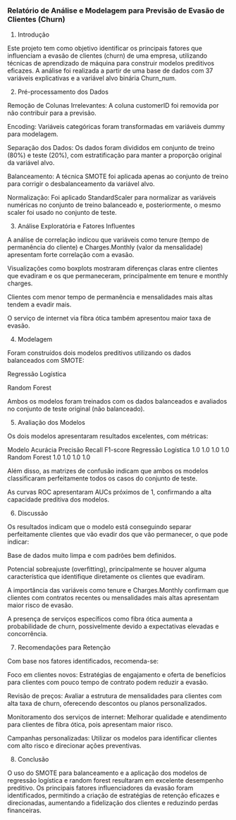 ### Relatório de Análise e Modelagem para Previsão de Evasão de Clientes (Churn)
1. Introdução

Este projeto tem como objetivo identificar os principais fatores que influenciam a evasão de clientes (churn) de uma empresa, utilizando técnicas de aprendizado de máquina para construir modelos preditivos eficazes. A análise foi realizada a partir de uma base de dados com 37 variáveis explicativas e a variável alvo binária Churn_num.

2. Pré-processamento dos Dados

Remoção de Colunas Irrelevantes: A coluna customerID foi removida por não contribuir para a previsão.

Encoding: Variáveis categóricas foram transformadas em variáveis dummy para modelagem.

Separação dos Dados: Os dados foram divididos em conjunto de treino (80%) e teste (20%), com estratificação para manter a proporção original da variável alvo.

Balanceamento: A técnica SMOTE foi aplicada apenas ao conjunto de treino para corrigir o desbalanceamento da variável alvo.

Normalização: Foi aplicado StandardScaler para normalizar as variáveis numéricas no conjunto de treino balanceado e, posteriormente, o mesmo scaler foi usado no conjunto de teste.

3. Análise Exploratória e Fatores Influentes

A análise de correlação indicou que variáveis como tenure (tempo de permanência do cliente) e Charges.Monthly (valor da mensalidade) apresentam forte correlação com a evasão.

Visualizações como boxplots mostraram diferenças claras entre clientes que evadiram e os que permaneceram, principalmente em tenure e monthly charges.

Clientes com menor tempo de permanência e mensalidades mais altas tendem a evadir mais.

O serviço de internet via fibra ótica também apresentou maior taxa de evasão.

4. Modelagem

Foram construídos dois modelos preditivos utilizando os dados balanceados com SMOTE:

Regressão Logística

Random Forest

Ambos os modelos foram treinados com os dados balanceados e avaliados no conjunto de teste original (não balanceado).

5. Avaliação dos Modelos

Os dois modelos apresentaram resultados excelentes, com métricas:

Modelo	Acurácia	Precisão	Recall	F1-score
Regressão Logística	1.0	1.0	1.0	1.0
Random Forest	1.0	1.0	1.0	1.0

Além disso, as matrizes de confusão indicam que ambos os modelos classificaram perfeitamente todos os casos do conjunto de teste.

As curvas ROC apresentaram AUCs próximos de 1, confirmando a alta capacidade preditiva dos modelos.

6. Discussão

Os resultados indicam que o modelo está conseguindo separar perfeitamente clientes que vão evadir dos que vão permanecer, o que pode indicar:

Base de dados muito limpa e com padrões bem definidos.

Potencial sobreajuste (overfitting), principalmente se houver alguma característica que identifique diretamente os clientes que evadiram.

A importância das variáveis como tenure e Charges.Monthly confirmam que clientes com contratos recentes ou mensalidades mais altas apresentam maior risco de evasão.

A presença de serviços específicos como fibra ótica aumenta a probabilidade de churn, possivelmente devido a expectativas elevadas e concorrência.

7. Recomendações para Retenção

Com base nos fatores identificados, recomenda-se:

Foco em clientes novos: Estratégias de engajamento e oferta de benefícios para clientes com pouco tempo de contrato podem reduzir a evasão.

Revisão de preços: Avaliar a estrutura de mensalidades para clientes com alta taxa de churn, oferecendo descontos ou planos personalizados.

Monitoramento dos serviços de internet: Melhorar qualidade e atendimento para clientes de fibra ótica, pois apresentam maior risco.

Campanhas personalizadas: Utilizar os modelos para identificar clientes com alto risco e direcionar ações preventivas.

8. Conclusão

O uso do SMOTE para balanceamento e a aplicação dos modelos de regressão logística e random forest resultaram em excelente desempenho preditivo. Os principais fatores influenciadores da evasão foram identificados, permitindo a criação de estratégias de retenção eficazes e direcionadas, aumentando a fidelização dos clientes e reduzindo perdas financeiras.
